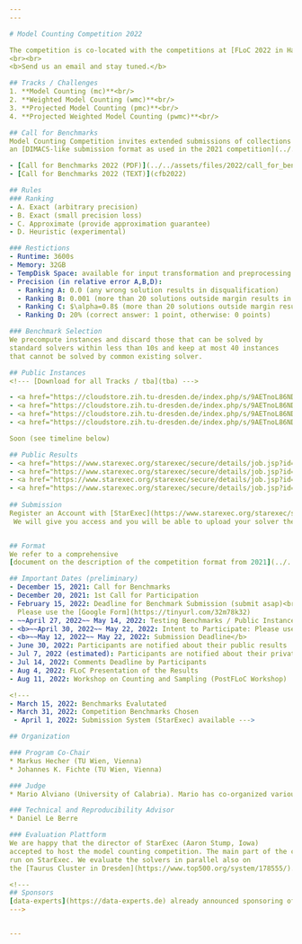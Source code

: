 ```yaml
---
---

# Model Counting Competition 2022

The competition is co-located with the competitions at [FLoC 2022 in Haifa, Israel](https://floc2022.org/)   and part of SAT 2022. 
<br><br>
<b>Send us an email and stay tuned.</b>

## Tracks / Challenges
1. **Model Counting (mc)**<br/>
2. **Weighted Model Counting (wmc)**<br/>
3. **Projected Model Counting (pmc)**<br/>
4. **Projected Weighted Model Counting (pwmc)**<br/>

## Call for Benchmarks
Model Counting Competition invites extended submissions of collections of counting instances in the 
an [DIMACS-like submission format as used in the 2021 competition](../../assets/files/2021/competition2021.pdf).

- [Call for Benchmarks 2022 (PDF)](../../assets/files/2022/call_for_benchmarks2022.pdf)
- [Call for Benchmarks 2022 (TEXT)](cfb2022)

## Rules
### Ranking
- A. Exact (arbitrary precision)
- B. Exact (small precision loss)
- C. Approximate (provide approximation guarantee)
- D. Heuristic (experimental)

### Restictions
- Runtime: 3600s
- Memory: 32GB
- TempDisk Space: available for input transformation and preprocessing
- Precision (in relative error A,B,D): 
  - Ranking A: 0.0 (any wrong solution results in disqualification)
  - Ranking B: 0.001 (more than 20 solutions outside margin results in disqualification)
  - Ranking C: $\alpha=0.8$ (more than 20 solutions outside margin results in disqualification)
  - Ranking D: 20% (correct answer: 1 point, otherwise: 0 points)

### Benchmark Selection
We precompute instances and discard those that can be solved by
standard solvers within less than 10s and keep at most 40 instances
that cannot be solved by common existing solver. 

## Public Instances
<!--- [Download for all Tracks / tba](tba) --->

- <a href="https://cloudstore.zih.tu-dresden.de/index.php/s/9AETnoL86ND5W8t">Public Instances for Track 1</a>
- <a href="https://cloudstore.zih.tu-dresden.de/index.php/s/9AETnoL86ND5W8t">Public Instances for Track 2 (last updated May 19,2022)</a>
- <a href="https://cloudstore.zih.tu-dresden.de/index.php/s/9AETnoL86ND5W8t">Public Instances for Track 3</a>
- <a href="https://cloudstore.zih.tu-dresden.de/index.php/s/9AETnoL86ND5W8t">Public Instances for Track 4 (preliminary)</a>

Soon (see timeline below)

## Public Results
- <a href="https://www.starexec.org/starexec/secure/details/job.jsp?id=52720">Results on Public Instances for Track 1<a>
- <a href="https://www.starexec.org/starexec/secure/details/job.jsp?id=52719">Results on Public Instances for Track 2<a>
- <a href="https://www.starexec.org/starexec/secure/details/job.jsp?id=52718">Results on Public Instances for Track 3<a>
- <a href="https://www.starexec.org/starexec/secure/details/job.jsp?id=52717">Results on Public Instances for Track 4<a>
  
## Submission
Register an Account with [StarExec](https://www.starexec.org/starexec/secure/explore/spaces.jsp?id=441292).
 We will give you access and you will be able to upload your solver there.


## Format
We refer to a comprehensive 
[document on the description of the competition format from 2021](../../assets/files/2021/competition2021.pdf). 

## Important Dates (preliminary)
- December 15, 2021: Call for Benchmarks
- December 20, 2021: 1st Call for Participation
- February 15, 2022: Deadline for Benchmark Submission (submit asap)<br>
  Please use the [Google Form](https://tinyurl.com/32m78k32)
- ~~April 27, 2022~~ May 14, 2022: Testing Benchmarks / Public Instances Released</b>
- <b>~~April 30, 2022~~ May 22, 2022: Intent to Participate: Please use the [Google Form](https://tinyurl.com/2p9db6sa)</b>
- <b>~~May 12, 2022~~ May 22, 2022: Submission Deadline</b>
- June 30, 2022: Participants are notified about their public results 
- Jul 7, 2022 (estimated): Participants are notified about their private results 
- Jul 14, 2022: Comments Deadline by Participants
- Aug 4, 2022: FLoC Presentation of the Results
- Aug 11, 2022: Workshop on Counting and Sampling (PostFLoC Workshop)

<!--- 
- March 15, 2022: Benchmarks Evalutated
- March 31, 2022: Competition Benchmarks Chosen
 - April 1, 2022: Submission System (StarExec) available --->

## Organization

### Program Co-Chair
* Markus Hecher (TU Wien, Vienna)
* Johannes K. Fichte (TU Wien, Vienna)

### Judge
* Mario Alviano (University of Calabria). Mario has co-organized various ASP competitions. 

### Technical and Reproducibility Advisor
* Daniel Le Berre  

### Evaluation Plattform 
We are happy that the director of StarExec (Aaron Stump, Iowa) 
accepted to host the model counting competition. The main part of the competition will 
run on StarExec. We evaluate the solvers in parallel also on 
the [Taurus Cluster in Dresden](https://www.top500.org/system/178555/). 

<!---
## Sponsors
[data-experts](https://data-experts.de) already announced sponsoring of MC 2022.
--->


---
```

